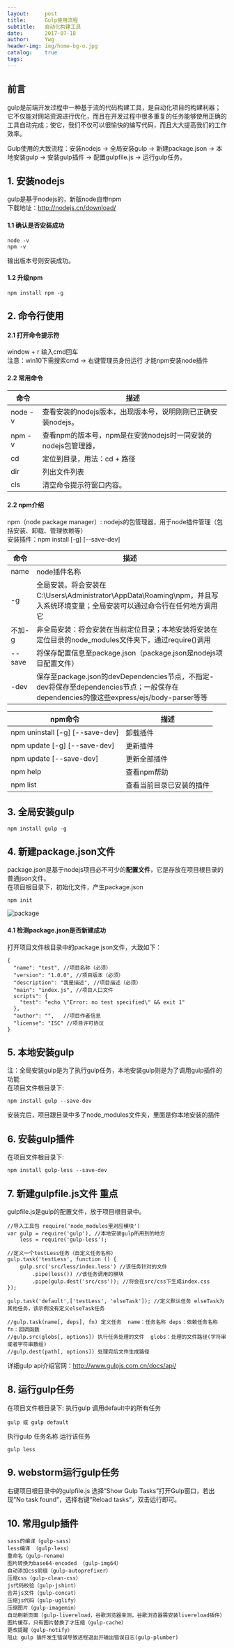 ```yaml
---
layout:     post
title:      Gulp使用流程
subtitle:   自动化构建工具
date:       2017-07-18
author:     Ywg
header-img: img/home-bg-o.jpg
catalog:    true
tags: 
---
```

## 前言
gulp是前端开发过程中一种基于流的代码构建工具，是自动化项目的构建利器；它不仅能对网站资源进行优化，而且在开发过程中很多重复的任务能够使用正确的工具自动完成；使它，我们不仅可以很愉快的编写代码，而且大大提高我们的工作效率。<br>

Gulp使用的大致流程：安装nodejs -> 全局安装gulp -> 新建package.json -> 本地安装gulp -> 安装gulp插件 -> 配置gulpfile.js -> 运行gulp任务。

## 1. 安装nodejs
gulp是基于nodejs的，新版node自带npm <br>
下载地址：http://nodejs.cn/download/ 

#### 1.1 确认是否安装成功
``` 
node -v
npm -v
``` 
输出版本号则安装成功。

#### 1.2 升级npm
``` 
npm install npm -g
``` 
## 2. 命令行使用
#### 2.1 打开命令提示符
window + r 输入cmd回车 <br>
注意：win10下需搜索cmd -> 右键管理员身份运行 才能npm安装node插件
#### 2.2 常用命令

命令 | 描述
------------ | -------------
node -v | 查看安装的nodejs版本，出现版本号，说明刚刚已正确安装nodejs。
npm -v | 查看npm的版本号，npm是在安装nodejs时一同安装的nodejs包管理器，
cd | 定位到目录，用法：cd + 路径 
dir | 列出文件列表
cls | 清空命令提示符窗口内容。

#### 2.2 npm介绍
npm（node package manager）: nodejs的包管理器，用于node插件管理（包括安装、卸载、管理依赖等） <br>
安装插件：npm install <name> [-g] [--save-dev]

命令 | 描述
------------ | -------------
name | node插件名称
-g | 全局安装。将会安装在C:\Users\Administrator\AppData\Roaming\npm，并且写入系统环境变量；全局安装可以通过命令行在任何地方调用它
不加-g | 非全局安装：将会安装在当前定位目录；本地安装将安装在定位目录的node_modules文件夹下，通过require()调用
--save | 将保存配置信息至package.json（package.json是nodejs项目配置文件）
-dev | 保存至package.json的devDependencies节点，不指定-dev将保存至dependencies节点；一般保存在dependencies的像这些express/ejs/body-parser等等


npm命令 | 描述
------------ | -------------
npm uninstall <name> [-g] [--save-dev] | 卸载插件
npm update <name> [-g] [--save-dev] | 更新插件
npm update [--save-dev] | 更新全部插件
npm help | 查看npm帮助
npm list | 查看当前目录已安装的插件


## 3. 全局安装gulp
```
npm install gulp -g 
```

## 4. 新建package.json文件
package.json是基于nodejs项目必不可少的**配置文件**，它是存放在项目根目录的普通json文件。<br>
在项目根目录下，初始化文件，产生package.json
```
npm init
```
![package](http://img.blog.csdn.net/20160403162526733)

#### 4.1 检测package.json是否新建成功
打开项目文件根目录中的package.json文件，大致如下：
```
{
  "name": "test", //项目名称（必须）
  "version": "1.0.0", //项目版本（必须）
  "description": "我是描述", //项目描述（必须）
  "main": "index.js", //项目人口文件
  scripts": {
    "test": "echo \"Error: no test specified\" && exit 1"
  },
  "author": "",   //项目作者信息
  "license": "ISC" //项目许可协议
}
```

## 5. 本地安装gulp
注：全局安装gulp是为了执行gulp任务，本地安装gulp则是为了调用gulp插件的功能 <br>
在项目文件根目录下:
```
npm install gulp --save-dev
```
安装完后，项目跟目录中多了node_modules文件夹，里面是你本地安装的插件

## 6. 安装gulp插件
在项目文件根目录下:
```
npm install gulp-less --save-dev 
```

## 7. 新建gulpfile.js文件 重点
gulpfile.js是gulp的配置文件，放于项目根目录中。
```
//导入工具包 require('node_modules里对应模块')
var gulp = require('gulp'), //本地安装gulp所用到的地方
    less = require('gulp-less');
 
//定义一个testLess任务（自定义任务名称）
gulp.task('testLess', function () {
    gulp.src('src/less/index.less') //该任务针对的文件
        .pipe(less()) //该任务调用的模块
        .pipe(gulp.dest('src/css')); //将会在src/css下生成index.css
});
 
gulp.task('default',['testLess', 'elseTask']); //定义默认任务 elseTask为其他任务，该示例没有定义elseTask任务
 
//gulp.task(name[, deps], fn) 定义任务  name：任务名称 deps：依赖任务名称 fn：回调函数
//gulp.src(globs[, options]) 执行任务处理的文件  globs：处理的文件路径(字符串或者字符串数组) 
//gulp.dest(path[, options]) 处理完后文件生成路径
```
详细gulp api介绍官网：http://www.gulpjs.com.cn/docs/api/

## 8. 运行gulp任务
在项目文件根目录下:
执行gulp 调用default中的所有任务 
```
gulp 或 gulp default
```
执行gulp 任务名称 运行该任务 
```
gulp less
```

## 9. webstorm运行gulp任务
右键项目根目录中的gulpfile.js 选择”Show Gulp Tasks”打开Gulp窗口，若出现”No task found”，选择右键”Reload tasks”，双击运行即可。

## 10. 常用gulp插件
```
sass的编译（gulp-sass）
less编译 （gulp-less）
重命名（gulp-rename）
图片转换为base64-encoded （gulp-img64）
自动添加css前缀（gulp-autoprefixer）
压缩css（gulp-clean-css）
js代码校验（gulp-jshint）
合并js文件（gulp-concat）
压缩js代码（gulp-uglify）
压缩图片（gulp-imagemin）
自动刷新页面（gulp-livereload，谷歌浏览器亲测，谷歌浏览器需安装livereload插件）
图片缓存，只有图片替换了才压缩（gulp-cache）
更改提醒（gulp-notify）
阻止 gulp 插件发生错误导致进程退出并输出错误日志(gulp-plumber)
```
